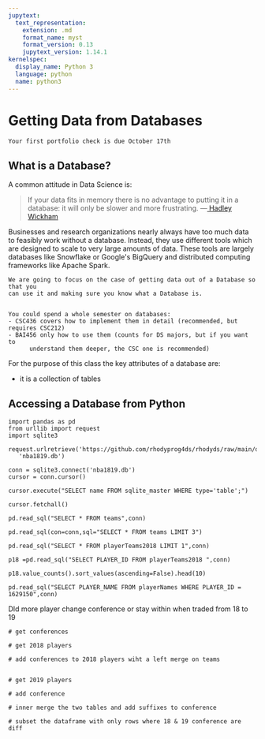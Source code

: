 ```yaml
---
jupytext:
  text_representation:
    extension: .md
    format_name: myst
    format_version: 0.13
    jupytext_version: 1.14.1
kernelspec:
  display_name: Python 3
  language: python
  name: python3
---
```


# Getting Data from Databases

```{important}
Your first portfolio check is due October 17th
```


## What is a Database?


A common attitude in Data Science is:

> If your data fits in memory there is no advantage to putting it in a database: it will only be slower and more frustrating.     —[ Hadley Wickham](https://dbplyr.tidyverse.org/articles/dbplyr.html)


Businesses and research organizations nearly always have too much data to feasibly work without a database.
Instead, they use different tools which are designed to scale to very large amounts of data. These tools are largely databases like Snowflake or Google's BigQuery and distributed computing frameworks like Apache Spark.


```{warning}
We are going to focus on the case of getting data out of a Database so that you
can use it and making sure you know what a Database is.  


You could spend a whole semester on databases:
- CSC436 covers how to implement them in detail (recommended, but requires CSC212)
- BAI456 only how to use them (counts for DS majors, but if you want to
      understand them deeper, the CSC one is recommended)

```

For the purpose of this class the key attributes of a database are:
- it is a collection of tables 


## Accessing a Database from Python

```{code-cell} ipython3
import pandas as pd
from urllib import request
import sqlite3
```

```{code-cell} ipython3
request.urlretrieve('https://github.com/rhodyprog4ds/rhodyds/raw/main/data/nba1819.db',
   'nba1819.db')
```

```{code-cell} ipython3
conn = sqlite3.connect('nba1819.db')
cursor = conn.cursor()
```

```{code-cell} ipython3
cursor.execute("SELECT name FROM sqlite_master WHERE type='table';")
```

```{code-cell} ipython3
cursor.fetchall()
```

```{code-cell} ipython3
pd.read_sql("SELECT * FROM teams",conn)
```

```{code-cell} ipython3
pd.read_sql(con=conn,sql="SELECT * FROM teams LIMIT 3")
```

```{code-cell} ipython3
pd.read_sql("SELECT * FROM playerTeams2018 LIMIT 1",conn)
```

```{code-cell} ipython3
p18 =pd.read_sql("SELECT PLAYER_ID FROM playerTeams2018 ",conn)
```

```{code-cell} ipython3
p18.value_counts().sort_values(ascending=False).head(10)
```

```{code-cell} ipython3
pd.read_sql("SELECT PLAYER_NAME FROM playerNames WHERE PLAYER_ID = 1629150",conn)
```

DId more player change conference or stay within when traded from 18 to 19

```{code-cell} ipython3
# get conferences

# get 2018 players

# add conferences to 2018 players wiht a left merge on teams


# get 2019 players

# add conference

# inner merge the two tables and add suffixes to conference

# subset the dataframe with only rows where 18 & 19 conference are diff
```
